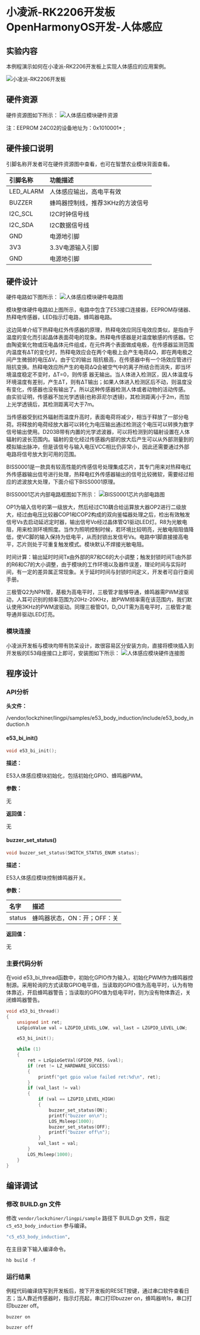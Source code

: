 # 小凌派-RK2206开发板OpenHarmonyOS开发-人体感应

## 实验内容

本例程演示如何在小凌派-RK2206开发板上实现人体感应的应用案例。

![小凌派-RK2206开发板](/vendor/lockzhiner/lingpi/docs/figures/lockzhiner-rk2206.jpg)

## 硬件资源

硬件资源图如下所示：
![人体感应模块硬件资源](/vendor/lockzhiner/lingpi/docs/figures/e53_bi01/e53_bi01_resource_map.jpg)

注：EEPROM 24C02的设备地址为：0x1010001*  ;

## 硬件接口说明

引脚名称开发者可在硬件资源图中查看，也可在智慧农业模块背面查看。

| 引脚名称  | 功能描述                         |
| :-------- | :------------------------------- |
| LED_ALARM | 人体感应输出，高电平有效         |
| BUZZER    | 蜂鸣器控制线，推荐3KHz的方波信号 |
| I2C_SCL   | I2C时钟信号线                    |
| I2C_SDA   | I2C数据信号线                    |
| GND       | 电源地引脚                       |
| 3V3       | 3.3V电源输入引脚                 |
| GND       | 电源地引脚                       |

## 硬件设计

硬件电路如下图所示：
![人体感应模块硬件电路图](/vendor/lockzhiner/lingpi/docs/figures/e53_bi01/lz_e53_bi01_sch.jpg)

模块整体硬件电路如上图所示，电路中包含了E53接口连接器，EEPROM存储器、热释电传感器，LED指示灯电路，蜂鸣器电路。

这边简单介绍下热释电红外传感器的原理，热释电效应同压电效应类似，是指由于温度的变化而引起晶体表面荷电的现象。热释电传感器是对温度敏感的传感器。它由陶瓷氧化物或压电晶体元件组成，在元件两个表面做成电极，在传感器监测范围内温度有ΔT的变化时，热释电效应会在两个电极上会产生电荷ΔQ，即在两电极之间产生微弱的电压ΔV。由于它的输出 阻抗极高，在传感器中有一个场效应管进行阻抗变换。热释电效应所产生的电荷ΔQ会被空气中的离子所结合而消失，即当环境温度稳定不变时，ΔT=0，则传感 器无输出。当人体进入检测区，因人体温度与环境温度有差别，产生ΔT，则有ΔT输出；如果人体进入检测区后不动，则温度没有变化，传感器也没有输出了。所以这种传感器检测人体或者动物的活动传感。 由实验证明，传感器不加光学透镜(也称菲尼尔透镜)，其检测距离小于2m，而加上光学透镜后，其检测距离可大于7m。

当传感器受到红外辐射而温度升高时，表面电荷将减少，相当于释放了一部分电荷。将释放的电荷经放大器可以转化为电压输出通过检测这个电压可以转换为数字信号输出使用。D203B带有内置的光学滤波器，可以将检测到的辐射设置在人体辐射的波长范围内。辐射的变化经过传感器内部的放大后产生可以从外部测量到的模拟输出脉冲，但是该信号与输入电压VCC相比仍非常小，因此还需要通过外部电路将信号放大到可用的范围。

BISS0001是一款具有较高性能的传感信号处理集成芯片，其专门用来对热释电红外传感器输出信号进行处理，热释电红外传感器输出的信号比较微软，需要经过相应的滤波放大处理，下面介绍下BISS0001原理。

BISS0001芯片内部电路框图如下所示：
![BISS0001芯片内部电路图](/vendor/lockzhiner/lingpi/docs/figures/e53_bi01/biss0001_diagram.png)

OP1为输入信号的第一级放大，然后经过C10耦合给运算放大器OP2进行二级放大，经过由电压比较器COP1和COP2构成的双向鉴幅器处理之后，检出有效触发信号Vs去启动延迟定时器，输出信号Vo经过晶体管Q1驱动LED灯。R8为光敏电阻，用来检测环境照度。当作为照明控制时候，若环境比较明亮，光敏电阻阻值降低，使VC脚的输入保持为低电平，从而封锁出发信号Vs。电路中1脚直接接高电平，芯片则处于可重复触发模式。模块默认不焊接光敏电阻。

时间计算：输出延时时间Tx由外部的R7和C6的大小调整；触发封锁时间Ti由外部的R6和C7的大小调整，由于模块的工作环境以及器件误差，理论时间与实际时间，有一定的差异属正常现象。关于延时时间与封锁时间定义，开发者可自行查阅手册。

三极管Q2为NPN管，基极为高电平时，三极管才能够导通，蜂鸣器需PWM波驱动，人耳可识别的频率范围为20Hz-20KHz，故PWM频率需在该范围内，我们默认使用3KHz的PWM波驱动。同理三极管Q1，D_OUT需为高电平时，三极管才能导通并驱动LED灯亮。

### 模块连接

小凌派开发板与模块均带有防呆设计，故很容易区分安装方向，直接将模块插入到开发板的E53母座接口上即可，安装图如下所示：
![人体感应模块硬件连接图](/vendor/lockzhiner/lingpi/docs/figures/e53_bi01/e53_bi01_connection_diagram.png)

## 程序设计

### API分析

**头文件：**

/vendor/lockzhiner/lingpi/samples/e53_body_induction/include/e53_body_induction.h

#### e53_bi_init()

```c
void e53_bi_init();
```

**描述：**

E53人体感应模块初始化，包括初始化GPIO、蜂鸣器PWM。

**参数：**

无

**返回值：**

无

#### buzzer_set_status()

```c
void buzzer_set_status(SWITCH_STATUS_ENUM status);
```

**描述：**

E53人体感应模块控制蜂鸣器开关。

**参数：**

| 名字   | 描述                        |
| :----- | :-------------------------- |
| status | 蜂鸣器状态，ON：开；OFF：关 |

**返回值：**

无

### 主要代码分析

在void e53_bi_thread函数中，初始化GPIO作为输入，初始化PWM作为蜂鸣器控制源。采用轮询的方式读取GPIO电平值，当读取的GPIO值为高电平时，认为有物体靠近，开启蜂鸣器警告；当读取的GPIO值为低电平时，则为没有物体靠近，关闭蜂鸣器警告。

```c
void e53_bi_thread()
{
    unsigned int ret;
    LzGpioValue val = LZGPIO_LEVEL_LOW, val_last = LZGPIO_LEVEL_LOW;

    e53_bi_init();

    while (1)
    {
        ret = LzGpioGetVal(GPIO0_PA5, &val);
        if (ret != LZ_HARDWARE_SUCCESS)
        {
            printf("get gpio value failed ret:%d\n", ret);
        }
        if (val_last != val)
        {
            if (val == LZGPIO_LEVEL_HIGH)
            {
                buzzer_set_status(ON);
                printf("buzzer on\n");
                LOS_Msleep(1000);
                buzzer_set_status(OFF);
                printf("buzzer off\n");
            }
            val_last = val;
        }
        LOS_Msleep(1000);
    }
}
```

## 编译调试

### 修改 BUILD.gn 文件

修改 `vendor/lockzhiner/lingpi/sample` 路径下 BUILD.gn 文件，指定 `c5_e53_body_induction` 参与编译。

```r
"c5_e53_body_induction",
```

在主目录下输入编译命令。

```r
hb build -f
```

### 运行结果

例程代码编译烧写到开发板后，按下开发板的RESET按键，通过串口软件查看日志；当人靠近传感器时，指示灯亮起，串口打印buzzer on，蜂鸣器响1s，串口打印buzzer off。

```
buzzer on

buzzer off
```

